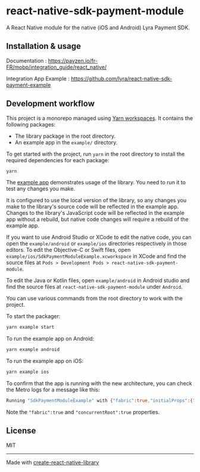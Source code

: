 # react-native-sdk-payment-module

A React Native module for the native (iOS and Android) Lyra Payment SDK.

## Installation & usage

Documentation : https://payzen.io/fr-FR/mobp/integration_guide/react_native/

Integration App Example : https://github.com/lyra/react-native-sdk-payment-example

## Development workflow

This project is a monorepo managed using [Yarn workspaces](https://yarnpkg.com/features/workspaces). It contains the following packages:

- The library package in the root directory.
- An example app in the `example/` directory.

To get started with the project, run `yarn` in the root directory to install the required dependencies for each package:

```sh
yarn
```

The [example app](/example/) demonstrates usage of the library. You need to run it to test any changes you make.

It is configured to use the local version of the library, so any changes you make to the library's source code will be reflected in the example app. Changes to the library's JavaScript code will be reflected in the example app without a rebuild, but native code changes will require a rebuild of the example app.

If you want to use Android Studio or XCode to edit the native code, you can open the `example/android` or `example/ios` directories respectively in those editors. To edit the Objective-C or Swift files, open `example/ios/SdkPaymentModuleExample.xcworkspace` in XCode and find the source files at `Pods > Development Pods > react-native-sdk-payment-module`.

To edit the Java or Kotlin files, open `example/android` in Android studio and find the source files at `react-native-sdk-payment-module` under `Android`.

You can use various commands from the root directory to work with the project.

To start the packager:

```sh
yarn example start
```

To run the example app on Android:

```sh
yarn example android
```

To run the example app on iOS:

```sh
yarn example ios
```

To confirm that the app is running with the new architecture, you can check the Metro logs for a message like this:

```sh
Running "SdkPaymentModuleExample" with {"fabric":true,"initialProps":{"concurrentRoot":true},"rootTag":1}
```

Note the `"fabric":true` and `"concurrentRoot":true` properties.

## License

MIT

---

Made with [create-react-native-library](https://github.com/callstack/react-native-builder-bob)

